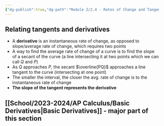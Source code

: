 ```yaml
---
{"dg-publish":true,"dg-path":"Module 2/2.4 - Rates of Change and Tangent Lines.md","permalink":"/module-2/2-4-rates-of-change-and-tangent-lines/"}
---
```


## Relating tangents and derivatives
- A **derivative** is an instantaneous rate of change, as opposed to slope/average rate of change, which requires two points
- A way to find the average rate of change of a curve is to find the slope of a secant of the curve (a line intersecting it at two points which we can call $Q$ and $P$)
- As $Q$ approaches $P$, the secant $\overline{PQ}$ approaches a line tangent to the curve (intersecting at one point)
- The smaller the interval, the closer the avg. rate of change is to the instantaneous rate of change
- **The slope of the tangent represents the derivative**
## [[School/2023-2024/AP Calculus/Basic Derivatives\|Basic Derivatives]] - major part of this section
